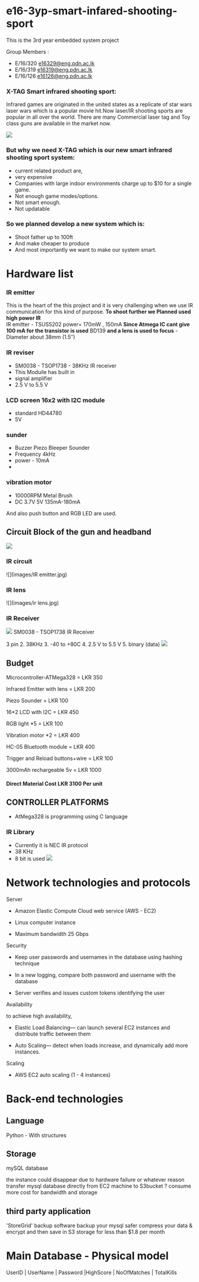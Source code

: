 

# e16-3yp-smart-infared-shooting-sport

This is the 3rd year embedded system project 

Group Members :
* E/16/320 e16329@eng.pdn.ac.lk 
* E/16/319 e16319@eng.pdn.ac.lk 
* E/16/126 e16126@eng.pdn.ac.lk

### X-TAG  Smart infrared shooting sport:

Infrared games are originated in the united states as a replicate of star wars laser wars 
which is a popular movie hit.Now laser/IR shooting sports are popular in all over the world.
There are many Commercial laser tag and Toy class guns are available in the market now.
 
 ![](images/blog.png)
### But why we need X-TAG which is our new smart infrared shooting sport system:

* current related product are,
* very expensive
* Companies with large indoor environments charge up to $10 for a single game.
* Not enough game modes/options.
* Not smart enough.
* Not updatable


### So we planned develop a new system which is:

* Shoot father up to 100ft
* And make cheaper to produce 
* And most importantly we want to make our system smart.

# Hardware list 

### IR emitter

This is the heart of the this project and it is very challenging when we use IR communication for this kind of
purpose.
**To shoot further we Planned used high power IR**       
	IR emitter - TSUS5202
		power=   170mW , 150mA
**Since Atmega IC cant give 100 mA for the transistor is used**
	BD139
**and a lens is used to focus**
	-   Diameter about      38mm (1.5″)


### IR reviser

 - SM0038 - TSOP1738 - 38KHz IR receiver 	
 - This Moduile has built in   
 -  signal amplifier
 -    2.5 V to 5.5 V
  
### LCD screen 16x2 with I2C module

 - standard HD44780  	
 - 5V

### sunder

 - Buzzer Piezo Bleeper Sounder  	
 - Frequency 4kHz 	
 - power - 10mA
 - 
### vibration motor
	
 - 10000RPM Metal Brush
 - 	DC 3.7V 5V  135mA-180mA

And also push button and RGB LED are used.

## Circuit Block of the gun and headband

 ![](images/blog.png)

### IR circuit
 ![](images/IR emitter.jpg)
### IR lens
 ![](images/ir lens.jpg)

### **IR Receiver**

 ![](images/TSOP1738-Pin-Configuration.png)
SM0038 - TSOP1738 IR Receiver


3 pin
 2.   38KHz
 3.   -40 to +80C
 4.   2.5 V to 5.5 V
 5.   binary (data) 
 ![](images/TSOP1738-Block-Diagram.png)

## **Budget**

Microcontroller-ATMega328 =  LKR 350

Infrared Emitter with lens  =  LKR 200

Piezo Sounder  =  LKR 100

16*2 LCD with I2C  =  LKR 450

RGB light *5  =  LKR 100

Vibration motor  *2  =  LKR 400

HC-05 Bluetooth module  =  LKR 400

Trigger and Reload buttons+wire  =  LKR 100

3000mAh rechargeable 5v  =  LKR 1000
#### Direct Material Cost  LKR 3100 Per unit

## CONTROLLER PLATFORMS

-   AtMega328 is programming using C language
### IR Library
-   Currently it is NEC IR protocol
-   38 KHz
- 8  bit is used
 ![](images/shot.jpg)

# Network technologies and protocols

Server

-   Amazon Elastic Compute Cloud web service (AWS - EC2)
    
-   Linux computer instance
    
-   Maximum bandwidth 25 Gbps
    

Security

-   Keep user passwords and usernames in the database using hashing technique
    
-   In a new logging, compare both password and username with the database
    
-   Server verifies and issues custom tokens identifying the user
    

Availability

to achieve high availability,

-   Elastic Load Balancing— can launch several EC2 instances and distribute traffic between them
    
-   Auto Scaling— detect when loads increase, and dynamically add more instances.
 

Scaling

-   AWS EC2 auto scaling (1 - 4 instances)
# Back-end technologies


 ## Language
Python - With structures
 ## Storage
mySQL database

the instance could disappear due to hardware failure or whatever reason
transfer mysql database directly from EC2 machine to S3bucket ?
consume more cost for bandwidth and storage

  

 ## third party application

'StoreGrid' backup software
backup your mysql
safer
compress your data & encrypt and then save in S3 storage
for less than $1.8 per month

# Main Database - Physical model
UserID 	|	UserName |	Password	 |HighScore	|  NoOfMatches |	TotalKills



